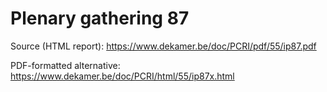 # Plenary gathering 87

Source (HTML report): https://www.dekamer.be/doc/PCRI/pdf/55/ip87.pdf

PDF-formatted alternative: https://www.dekamer.be/doc/PCRI/html/55/ip87x.html

